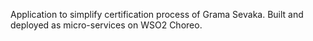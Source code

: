 Application to simplify certification process of Grama Sevaka. Built and deployed as micro-services on WSO2 Choreo.



